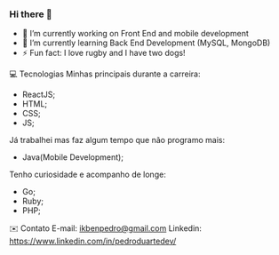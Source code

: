 ### Hi there 👋

- 🔭 I’m currently working on Front End and mobile development
- 🌱 I’m currently learning Back End Development (MySQL, MongoDB)
- ⚡ Fun fact: I love rugby and I have two dogs!

💻 Tecnologias
Minhas principais durante a carreira:
- ReactJS;
- HTML;
- CSS;
- JS;

Já trabalhei mas faz algum tempo que não programo mais:
- Java(Mobile Development);

Tenho curiosidade e acompanho de longe:
- Go;
- Ruby;
- PHP;

✉️ Contato
E-mail: ikbenpedro@gmail.com
Linkedin: https://www.linkedin.com/in/pedroduartedev/

